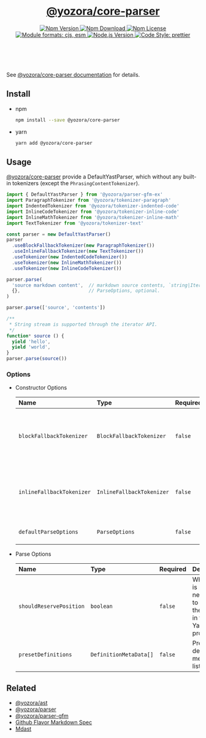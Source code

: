 <header>
  <h1 align="center">
    <a href="https://github.com/guanghechen/yozora/tree/master/packages/core-parser#readme">@yozora/core-parser</a>
  </h1>
  <div align="center">
    <a href="https://www.npmjs.com/package/@yozora/core-parser">
      <img
        alt="Npm Version"
        src="https://img.shields.io/npm/v/@yozora/core-parser.svg"
      />
    </a>
    <a href="https://www.npmjs.com/package/@yozora/core-parser">
      <img
        alt="Npm Download"
        src="https://img.shields.io/npm/dm/@yozora/core-parser.svg"
      />
    </a>
    <a href="https://www.npmjs.com/package/@yozora/core-parser">
      <img
        alt="Npm License"
        src="https://img.shields.io/npm/l/@yozora/core-parser.svg"
      />
    </a>
    <a href="#install">
      <img
        alt="Module formats: cjs, esm"
        src="https://img.shields.io/badge/module_formats-cjs%2C%20esm-green.svg"
      />
    </a>
    <a href="https://github.com/nodejs/node">
      <img
        alt="Node.js Version"
        src="https://img.shields.io/node/v/@yozora/core-parser"
      />
    </a>
    <a href="https://github.com/prettier/prettier">
      <img
        alt="Code Style: prettier"
        src="https://img.shields.io/badge/code_style-prettier-ff69b4.svg?style=flat-square"
      />
    </a>
  </div>
</header>
<br/>


See [@yozora/core-parser documentation](https://yozora.guanghechen.com/docs/package/core-parser) for details.


## Install

* npm

  ```bash
  npm install --save @yozora/core-parser
  ```

* yarn

  ```bash
  yarn add @yozora/core-parser
  ```

## Usage

[@yozora/core-parser][] provide a DefaultYastParser, which without any built-in
tokenizers (except the `PhrasingContentTokenizer`).

```typescript
import { DefaultYastParser } from '@yozora/parser-gfm-ex'
import ParagraphTokenizer from '@yozora/tokenizer-paragraph'
import IndentedTokenizer from '@yozora/tokenizer-indented-code'
import InlineCodeTokenizer from '@yozora/tokenizer-inline-code'
import InlineMathTokenizer from '@yozora/tokenizer-inline-math'
import TextTokenizer from '@yozora/tokenizer-text'

const parser = new DefaultYastParser()
parser
  .useBlockFallbackTokenizer(new ParagraphTokenizer())
  .useInlineFallbackTokenizer(new TextTokenizer())
  .useTokenizer(new IndentedCodeTokenizer())
  .useTokenizer(new InlineMathTokenizer())
  .useTokenizer(new InlineCodeTokenizer())

parser.parse(
  'source markdown content',  // markdown source contents, `string|Iterable<string>`
  {},                         // ParseOptions, optional.
)

parser.parse(['source', 'contents'])

/**
 * String stream is supported through the iterator API.
 */
function* source () {
  yield 'hello',
  yield 'world',
}
parser.parse(source())
```

### Options

* Constructor Options

  Name                      | Type                      | Required  | Description
  :-------------------------|:--------------------------|:----------|:------------
  `blockFallbackTokenizer`  | `BlockFallbackTokenizer`  | `false`   | Fallback tokenizer on processing block structure phase
  `inlineFallbackTokenizer` | `InlineFallbackTokenizer` | `false`   | Fallback tokenizer on processing inline structure phase
  `defaultParseOptions`     | `ParseOptions`            | `false`   | Default options for `parse()`

* Parse Options

  Name                    | Type                    | Required  | Description
  :-----------------------|:------------------------|:----------|:------------
  `shouldReservePosition` | `boolean`               | `false`   |Whether it is necessary to reserve the position in the YastNode produced
  `presetDefinitions`     | `DefinitionMetaData[]`  | `false`   | Preset definition meta data list


## Related

* [@yozora/ast][]
* [@yozora/parser][]
* [@yozora/parser-gfm][]
* [Github Flavor Markdown Spec][gfm-homepage]
* [Mdast][mdast-homepage]


[dcopage]: https://yozora.guanghechen.com/docs/package/core-parser
[homepage]: https://github.com/guanghechen/yozora/tree/master/packages/core-parser#readme

<!-- yozora package link definitions -->
[@yozora/ast]:                          https://github.com/guanghechen/yozora/tree/master/packages/ast#readme
[@yozora/core-parser]:                  https://github.com/guanghechen/yozora/tree/master/packages/core-parser#readme
[@yozora/parser]:                       https://github.com/guanghechen/yozora/tree/master/packages/parser#readme
[@yozora/parser-gfm]:                   https://github.com/guanghechen/yozora/tree/master/packages/parser-gfm#readme
[@yozora/parser-gfm-ex]:                https://github.com/guanghechen/yozora/tree/master/packages/parser-gfm-ex#readme
[@yozora/tokenizer-admonition]:         https://github.com/guanghechen/yozora/tree/master/tokenizers/admonition#readme
[@yozora/tokenizer-autolink]:           https://github.com/guanghechen/yozora/tree/master/tokenizers/autolink#readme
[@yozora/tokenizer-autolink-extension]: https://github.com/guanghechen/yozora/tree/master/tokenizers/autolink-extension#readme
[@yozora/tokenizer-blockquote]:         https://github.com/guanghechen/yozora/tree/master/tokenizers/blockquote#readme
[@yozora/tokenizer-break]:              https://github.com/guanghechen/yozora/tree/master/tokenizers/break#readme
[@yozora/tokenizer-definition]:         https://github.com/guanghechen/yozora/tree/master/tokenizers/definition#readme
[@yozora/tokenizer-delete]:             https://github.com/guanghechen/yozora/tree/master/tokenizers/delete#readme
[@yozora/tokenizer-emphasis]:           https://github.com/guanghechen/yozora/tree/master/tokenizers/emphasis#readme
[@yozora/tokenizer-fenced-code]:        https://github.com/guanghechen/yozora/tree/master/tokenizers/fenced-code#readme
[@yozora/tokenizer-heading]:            https://github.com/guanghechen/yozora/tree/master/tokenizers/heading#readme
[@yozora/tokenizer-html-block]:         https://github.com/guanghechen/yozora/tree/master/tokenizers/html-block#readme
[@yozora/tokenizer-html-inline]:        https://github.com/guanghechen/yozora/tree/master/tokenizers/html-inline#readme
[@yozora/tokenizer-image]:              https://github.com/guanghechen/yozora/tree/master/tokenizers/image#readme
[@yozora/tokenizer-image-reference]:    https://github.com/guanghechen/yozora/tree/master/tokenizers/image-reference#readme
[@yozora/tokenizer-indented-code]:      https://github.com/guanghechen/yozora/tree/master/tokenizers/indented-code#readme
[@yozora/tokenizer-inline-code]:        https://github.com/guanghechen/yozora/tree/master/tokenizers/inline-code#readme
[@yozora/tokenizer-inline-math]:        https://github.com/guanghechen/yozora/tree/master/tokenizers/inline-math#readme
[@yozora/tokenizer-link]:               https://github.com/guanghechen/yozora/tree/master/tokenizers/link#readme
[@yozora/tokenizer-link-reference]:     https://github.com/guanghechen/yozora/tree/master/tokenizers/link-reference#readme
[@yozora/tokenizer-list]:               https://github.com/guanghechen/yozora/tree/master/tokenizers/list#readme
[@yozora/tokenizer-list-item]:          https://github.com/guanghechen/yozora/tree/master/tokenizers/list-item#readme
[@yozora/tokenizer-math]:               https://github.com/guanghechen/yozora/tree/master/tokenizers/math#readme
[@yozora/tokenizer-paragraph]:          https://github.com/guanghechen/yozora/tree/master/tokenizers/paragraph#readme
[@yozora/tokenizer-setext-heading]:     https://github.com/guanghechen/yozora/tree/master/tokenizers/setext-heading#readme
[@yozora/tokenizer-table]:              https://github.com/guanghechen/yozora/tree/master/tokenizers/table#readme
[@yozora/tokenizer-text]:               https://github.com/guanghechen/yozora/tree/master/tokenizers/text#readme
[@yozora/tokenizer-thematic-break]:     https://github.com/guanghechen/yozora/tree/master/tokenizers/thematic-break#readme


<!-- gfm link definitions -->
[gfm-homepage]: https://github.github.com/gfm
[mdast-homepage]: https://github.com/syntax-tree/mdast
[GFM Autolinks]: https://github.github.com/gfm/#autolinks
[GFM Autolinks (extension)]: https://github.github.com/gfm/#autolinks-extension-
[GFM blockquotes]: https://github.github.com/gfm/#block-quotes
[GFM hard line breaks]: https://github.github.com/gfm/#hard-line-breaks
[GFM soft line breaks]: https://github.github.com/gfm/#soft-line-breaks
[GFM link reference definitions]: https://github.github.com/gfm/#link-reference-definitions
[GFM strikethrough (extension)]: https://github.github.com/gfm/#strikethrough-extension-
[GFM emphasis and strong emphasis]: https://github.github.com/gfm/#emphasis-and-strong-emphasis
[GFM fenced code blocks]: https://github.github.com/gfm/#fenced-code-blocks
[GFM ATX headings]: https://github.github.com/gfm/#atx-headings
[GFM HTML blocks]: https://github.github.com/gfm/#html-blocks
[GFM raw HTML]: https://github.github.com/gfm/#raw-html
[GFM images]: https://github.github.com/gfm/#images
[GFM reference images]: https://github.github.com/gfm/#example-590
[GFM indented code blocks]: https://github.github.com/gfm/#indented-code-blocks
[GFM code spans]: https://github.github.com/gfm/#code-spans
[GFM links]: https://github.github.com/gfm/#links
[GFM reference links]: https://github.github.com/gfm/#reference-link
[GFM lists]: https://github.github.com/gfm/#lists
[GFM list items]: https://github.github.com/gfm/#list-items
[GFM task list items]: https://github.github.com/gfm/#task-list-items-extension-
[GFM paragraphs]: https://github.github.com/gfm/#paragraphs
[GFM setext headings]: https://github.github.com/gfm/#setext-headings
[GFM tables]: https://github.github.com/gfm/#tables-extension-
[GFM textual contents]: https://github.github.com/gfm/#textual-content
[GFM thematic breaks]: https://github.github.com/gfm/#thematic-breaks
